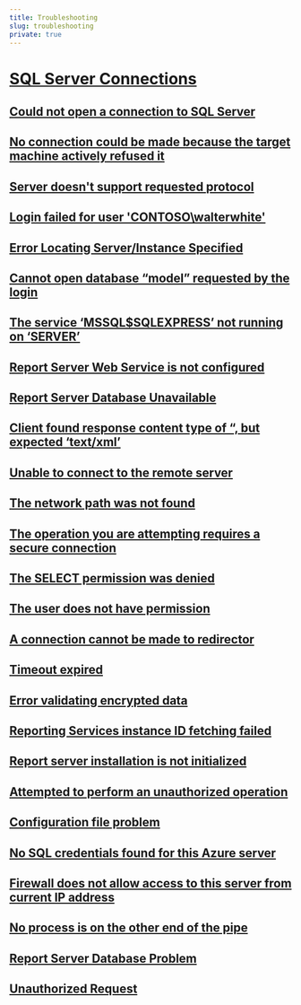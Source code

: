 ```yaml
---
title: Troubleshooting
slug: troubleshooting
private: true
---
```


# [SQL Server Connections](sql-server-connections.md)
## [Could not open a connection to SQL Server](could-not-open-a-connection-to-sql-server.md)
## [No connection could be made because the target machine actively refused it](connection-couldnt-be-made-target-machine-refused-it.md)
## [Server doesn't support requested protocol](server-does-not-support-requested-protocol.md) 
## [Login failed for user 'CONTOSO\walterwhite'](login-failed-for-user.md)
## [Error Locating Server/Instance Specified](error-locating-server-instance-specified.md)
## [Cannot open database “model” requested by the login](cannot-open-database-requested-by-login.md)
## [The service ‘MSSQL$SQLEXPRESS’ not running on ‘SERVER’](service-not-running-on-server.md)
## [Report Server Web Service is not configured](report-server-web-service-not-configured.md)
## [Report Server Database Unavailable](report-server-cannot-open-connection-database.md)
## [Client found response content type of “, but expected ‘text/xml’](report-server-configuration-error.md)
## [Unable to connect to the remote server ](unable-connect-remote-server.md)
## [The network path was not found](network-path-not-found.md)
## [The operation you are attempting requires a secure connection](secure-connection-required.md)
## [The SELECT permission was denied](select-permission-denied.md)
## [The user does not have permission](user-does-not-have-permission.md)
## [A connection cannot be made to redirector](connection-cannot-be-made-to-redirector.md)
## [Timeout expired](timeout-expired.md)
## [Error validating encrypted data](error-validating-encrypted-data.md)
## [Reporting Services instance ID fetching failed](instance-id-fetching-failed.md)
## [Report server installation is not initialized](report-server-installation-not-initialized.md)
## [Attempted to perform an unauthorized operation](attemped-perform-unauthorized-operation.md.md)
## [Configuration file problem](configuration-file-problem.md)
## [No SQL credentials found for this Azure server](no-sql-credentials-found-azure-server.md)
## [Firewall does not allow access to this server from current IP address](firewall-does-not-allow-access-to-server.md)
## [No process is on the other end of the pipe](no-process-is-on-other-end-pipe.md)
## [Report Server Database Problem](report-server-database-problem.md)
## [Unauthorized Request](unauthorized.request.md)
